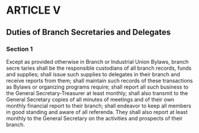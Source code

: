 # ARTICLE V

## Duties of Branch Secretaries and Delegates

### Section 1

Except as provided otherwise in Branch or Industrial Union Bylaws, branch secre taries shall be the responsible custodians of all branch records, funds and supplies; shall issue such supplies to delegates in their branch and receive reports from them; shall maintain such records of these transactions as Bylaws or organizing programs require; shall report all such business to the General Secretary-Treasurer at least monthly; shall also transmit to the General Secretary copies of all minutes of meetings and of their own monthly financial report to their branch; shall endeavor to keep all members in good standing and aware of all referenda. They shall also report at least monthly to the General Secretary on the activities and prospects of their branch.
